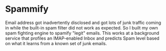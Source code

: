 Spammify
=======

Email address got inadvertently disclosed and got lots of junk traffic coming in while the built-in spam filter did not work as expected. So I built my own spam fighting engine to spamify "legit" emails. This works at a background service that profiles an IMAP-enabled Inbox and predicts Spam level based on what it learns from a known set of junk emails.
